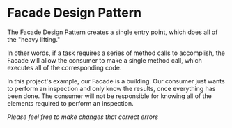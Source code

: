# Facade Design Pattern
The Facade Design Pattern creates a single entry point, which does all of the "heavy lifting."

In other words, if a task requires a series of method calls to accomplish, the Facade will allow the consumer to make a single method call, which executes all of the corresponding code.

In this project's example, our Facade is a building.  Our consumer just wants to perform an inspection and only know the results, once everything has been done.  The consumer will not be responsible for knowing all of the elements required to perform an inspection.

_Please feel free to make changes that correct errors_